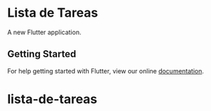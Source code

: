 # Lista de Tareas

A new Flutter application.

## Getting Started

For help getting started with Flutter, view our online
[documentation](https://flutter.io/).
# lista-de-tareas
